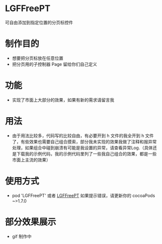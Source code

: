 # LGFFreePT
可自由添加到指定位置的分页标控件

# 制作目的
* 想要把分页标放在任意位置
* 把分页用的子控制器 Page 留给你们自己定义

# 功能
* 实现了市面上大部分的效果，如果有新的需求请留言我

# 用法
* 由于用法比较多，代码写的比较自由，有必要开到 h 文件的我全开到 h 文件了，有些效果也需要自己组合摸索，部分我未实现的效果我做了注释和报异常处理，如果组合中碰到崩溃有可能是我设置的异常，请查看异常Log.（具体还是下载我的示例代码，我的示例代码里列了一些我自己组合的效果，都是一些市面上主流的效果）

# 使用方式
* pod 'LGFFreePT' 或者  [LGFFreePT](https://github.com/aiononhiii/LGFFreePT)
如果提示错误，请更新你的 cocoaPods ~>1.7.0

# 部分效果展示
* gif 制作中
